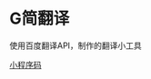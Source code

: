 # G简翻译

使用百度翻译API，制作的翻译小工具

[小程序码](http://tva2.sinaimg.cn/mw690/c351f763gy1gflc07zgf1j2076076t9t.jpg)
